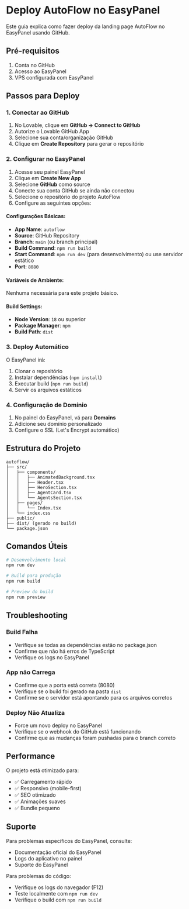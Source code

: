 # Deploy AutoFlow no EasyPanel

Este guia explica como fazer deploy da landing page AutoFlow no EasyPanel usando GitHub.

## Pré-requisitos

1. Conta no GitHub
2. Acesso ao EasyPanel
3. VPS configurada com EasyPanel

## Passos para Deploy

### 1. Conectar ao GitHub

1. No Lovable, clique em **GitHub → Connect to GitHub**
2. Autorize o Lovable GitHub App
3. Selecione sua conta/organização GitHub
4. Clique em **Create Repository** para gerar o repositório

### 2. Configurar no EasyPanel

1. Acesse seu painel EasyPanel
2. Clique em **Create New App**
3. Selecione **GitHub** como source
4. Conecte sua conta GitHub se ainda não conectou
5. Selecione o repositório do projeto AutoFlow
6. Configure as seguintes opções:

#### Configurações Básicas:
- **App Name**: `autoflow`
- **Source**: GitHub Repository
- **Branch**: `main` (ou branch principal)
- **Build Command**: `npm run build`
- **Start Command**: `npm run dev` (para desenvolvimento) ou use servidor estático
- **Port**: `8080`

#### Variáveis de Ambiente:
Nenhuma necessária para este projeto básico.

#### Build Settings:
- **Node Version**: `18` ou superior
- **Package Manager**: `npm`
- **Build Path**: `dist`

### 3. Deploy Automático

O EasyPanel irá:
1. Clonar o repositório
2. Instalar dependências (`npm install`)
3. Executar build (`npm run build`)
4. Servir os arquivos estáticos

### 4. Configuração de Domínio

1. No painel do EasyPanel, vá para **Domains**
2. Adicione seu domínio personalizado
3. Configure o SSL (Let's Encrypt automático)

## Estrutura do Projeto

```
autoflow/
├── src/
│   ├── components/
│   │   ├── AnimatedBackground.tsx
│   │   ├── Header.tsx
│   │   ├── HeroSection.tsx
│   │   ├── AgentCard.tsx
│   │   └── AgentsSection.tsx
│   ├── pages/
│   │   └── Index.tsx
│   └── index.css
├── public/
├── dist/ (gerado no build)
└── package.json
```

## Comandos Úteis

```bash
# Desenvolvimento local
npm run dev

# Build para produção
npm run build

# Preview do build
npm run preview
```

## Troubleshooting

### Build Falha
- Verifique se todas as dependências estão no package.json
- Confirme que não há erros de TypeScript
- Verifique os logs no EasyPanel

### App não Carrega
- Confirme que a porta está correta (8080)
- Verifique se o build foi gerado na pasta `dist`
- Confirme se o servidor está apontando para os arquivos corretos

### Deploy Não Atualiza
- Force um novo deploy no EasyPanel
- Verifique se o webhook do GitHub está funcionando
- Confirme que as mudanças foram pushadas para o branch correto

## Performance

O projeto está otimizado para:
- ✅ Carregamento rápido
- ✅ Responsivo (mobile-first)
- ✅ SEO otimizado
- ✅ Animações suaves
- ✅ Bundle pequeno

## Suporte

Para problemas específicos do EasyPanel, consulte:
- Documentação oficial do EasyPanel
- Logs do aplicativo no painel
- Suporte do EasyPanel

Para problemas do código:
- Verifique os logs do navegador (F12)
- Teste localmente com `npm run dev`
- Verifique o build com `npm run build`